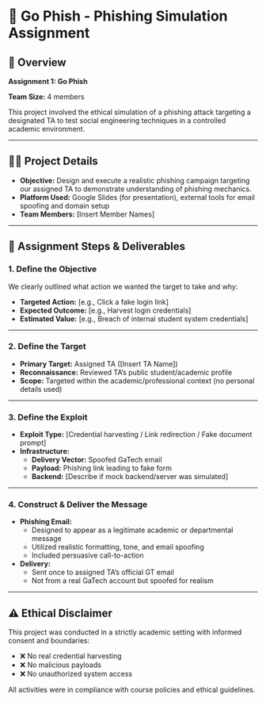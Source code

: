 # 🎣 Go Phish - Phishing Simulation Assignment

## 📌 Overview

**Assignment 1: Go Phish**

**Team Size:** 4 members

This project involved the ethical simulation of a phishing attack targeting a designated TA to test social engineering techniques in a controlled academic environment.

---

## 🧑‍💻 Project Details

- **Objective:** Design and execute a realistic phishing campaign targeting our assigned TA to demonstrate understanding of phishing mechanics.
- **Platform Used:** Google Slides (for presentation), external tools for email spoofing and domain setup
- **Team Members:** [Insert Member Names]

---

## 🎯 Assignment Steps & Deliverables

### 1. Define the Objective

We clearly outlined what action we wanted the target to take and why:
- **Targeted Action:** [e.g., Click a fake login link]
- **Expected Outcome:** [e.g., Harvest login credentials]
- **Estimated Value:** [e.g., Breach of internal student system credentials]

---

### 2. Define the Target

- **Primary Target:** Assigned TA ([Insert TA Name])
- **Reconnaissance:** Reviewed TA’s public student/academic profile
- **Scope:** Targeted within the academic/professional context (no personal details used)

---

### 3. Define the Exploit

- **Exploit Type:** [Credential harvesting / Link redirection / Fake document prompt]
- **Infrastructure:**
  - **Delivery Vector:** Spoofed GaTech email
  - **Payload:** Phishing link leading to fake form
  - **Backend:** [Describe if mock backend/server was simulated]

---

### 4. Construct & Deliver the Message

- **Phishing Email:**
  - Designed to appear as a legitimate academic or departmental message
  - Utilized realistic formatting, tone, and email spoofing
  - Included persuasive call-to-action
- **Delivery:**
  - Sent once to assigned TA’s official GT email
  - Not from a real GaTech account but spoofed for realism

---

## ⚠️ Ethical Disclaimer

This project was conducted in a strictly academic setting with informed consent and boundaries:
- ❌ No real credential harvesting  
- ❌ No malicious payloads  
- ❌ No unauthorized system access  

All activities were in compliance with course policies and ethical guidelines.

